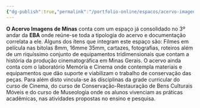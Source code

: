 ```yaml
---
{"dg-publish":true,"permalink":"/portfolio-online/espacos/acervo-imagens-de-minas/","tags":["💼/📍"],"created":"2024-02-05T11:59:48.340-03:00","updated":"2024-02-05T11:42:54.689-03:00"}
---
```



**O Acervo Imagens de Minas** conta com um espaço já consolidado no 3º andar da **EBA** onde reúne-se toda a tipologia do acervo e documentação correlata a ele. Alguns dos ítens que integram este espaço são: Filmes em película nas bitolas 8mm, 16mme 35mm, cartazes, fotografias, roteiros além de um riquíssimo conjunto de equipamentos tridimensionais que contam a história da produção cinematográfica em Minas Gerais. O acervo ainda conta com o laboratório Memória e Cinema onde contempla materiais e equipamentos que dão suporte e viabilizam o trabalho de conservação das peças. Para além disto vincula-se às disciplinas da grade curricular do curso de Cinema, do curso de Conservação-Restauração de Bens Culturais Móveis e do curso de Museologia onde os alunos vivenciam as práticas acadêmicas, nas atividades propostas no ensino e pesquisa.